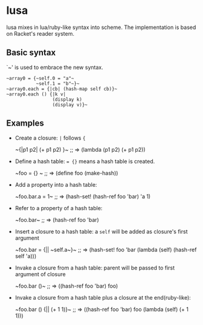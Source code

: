 # lusa

lusa mixes in lua/ruby-like syntax into scheme. The implementation is based on Racket's reader system.

## Basic syntax

`~' is used to embrace the new syntax.

	~array0 = {~self.0 = "a"~
        	   ~self.1 = "b"~}~
	~array0.each = {|cb| (hash-map self cb)}~
	~array0.each () {|k v|
        	         (display k)
                	 (display v)}~


## Examples

* Create a closure: `|` follows `{`

	~{|p1 p2| (+ p1 p2) }~ 
	;; => (lambda (p1 p2) (+ p1 p2))

* Define a hash table: `= {}` means a hash table is created.

	~foo = {} ~
	;; => (define foo (make-hash))

* Add a property into a hash table:

	~foo.bar.a = 1~ 
	;; => (hash-set! (hash-ref foo 'bar) 'a 1)

* Refer to a property of a hash table:

	~foo.bar~ 
	;; => (hash-ref foo 'bar)

* Insert a closure to a hash table: a `self` will be added as closure's first argument

	~foo.bar = {|| ~self.a~}~
	;; => (hash-set! foo 'bar (lambda (self) (hash-ref self 'a)))

* Invake a closure from a hash table: parent will be passed to first argument of closure

	~foo.bar ()~
	;; => ((hash-ref foo 'bar) foo)

* Invake a closure from a hash table plus a closure at the end(ruby-like):

	~foo.bar () {|| (+ 1 1)}~
	;; => ((hash-ref foo 'bar) foo (lambda (self) (+ 1 1)))



